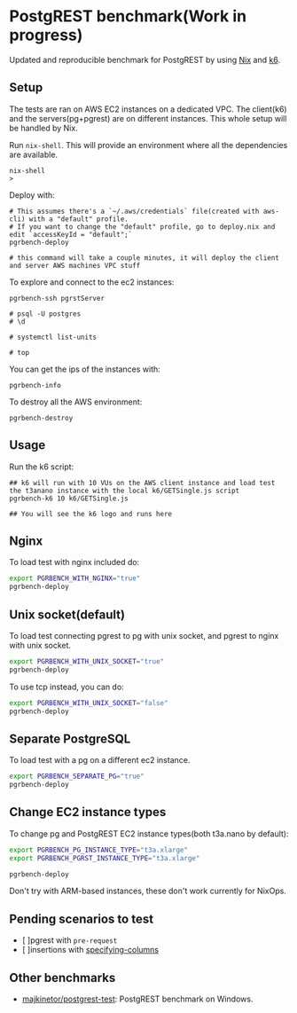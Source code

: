 # PostgREST benchmark(Work in progress)

Updated and reproducible benchmark for PostgREST by using [Nix](https://nixos.org/) and [k6](https://k6.io/).

## Setup

The tests are ran on AWS EC2 instances on a dedicated VPC. The client(k6) and the servers(pg+pgrest) are on different instances.
This whole setup will be handled by Nix.

Run `nix-shell`. This will provide an environment where all the dependencies are available.

```
nix-shell
>
```

Deploy with:

```
# This assumes there's a `~/.aws/credentials` file(created with aws-cli) with a "default" profile.
# If you want to change the "default" profile, go to deploy.nix and edit `accessKeyId = "default";`
pgrbench-deploy

# this command will take a couple minutes, it will deploy the client and server AWS machines VPC stuff
```

To explore and connect to the ec2 instances:

```
pgrbench-ssh pgrstServer

# psql -U postgres
# \d

# systemctl list-units

# top
```

You can get the ips of the instances with:

```
pgrbench-info
```

To destroy all the AWS environment:

```
pgrbench-destroy
```

## Usage

Run the k6 script:

```
## k6 will run with 10 VUs on the AWS client instance and load test the t3anano instance with the local k6/GETSingle.js script
pgrbench-k6 10 k6/GETSingle.js

## You will see the k6 logo and runs here
```

## Nginx

To load test with nginx included do:

```bash
export PGRBENCH_WITH_NGINX="true"
pgrbench-deploy
```

## Unix socket(default)

To load test connecting pgrest to pg with unix socket, and pgrest to nginx with unix socket.

```bash
export PGRBENCH_WITH_UNIX_SOCKET="true"
pgrbench-deploy
```

To use tcp instead, you can do:

```bash
export PGRBENCH_WITH_UNIX_SOCKET="false"
pgrbench-deploy
```

## Separate PostgreSQL

To load test with a pg on a different ec2 instance.

```bash
export PGRBENCH_SEPARATE_PG="true"
pgrbench-deploy
```

## Change EC2 instance types

To change pg and PostgREST EC2 instance types(both t3a.nano by default):

```bash
export PGRBENCH_PG_INSTANCE_TYPE="t3a.xlarge"
export PGRBENCH_PGRST_INSTANCE_TYPE="t3a.xlarge"

pgrbench-deploy
```

Don't try with ARM-based instances, these don't work currently for NixOps.

## Pending scenarios to test

- [ ]pgrest with `pre-request`
- [ ]insertions with [specifying-columns](http://postgrest.org/en/v7.0.0/api.html#specifying-columns)

## Other benchmarks

+ [majkinetor/postgrest-test](https://github.com/majkinetor/postgrest-test): PostgREST benchmark on Windows.
